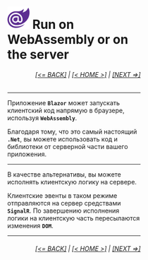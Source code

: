 <div style="width:60%; margin-left:20%;">

# <img src="./images/blazor_logo_transparent.png " width="50" /> Run on WebAssembly or on the server

<div style="text-align:right;">

###### [[<= BACK]](00.md) | [[< HOME >]](00.md) | [[NEXT =>]](02.md)

</div>

---

Приложение **`Blazor`** может запускать клиентский код напрямую в браузере, используя **`WebAssembly`**.

Благодаря тому, что это самый настоящий **`.Net`**, вы можете использовать код и библиотеки от серверной части вашего приложения.

---

В качестве альтернативы, вы можете исполнять клиентскую логику на сервере.

Клиентские эвенты в таком режиме отправляются на сервер средствами **`SignalR`**. По завершению исполнения логики на клиентскую часть пересылаются изменения **`DOM`**.

---

<div style="text-align:right;">

###### [[<= BACK]](00.md) | [[< HOME >]](00.md) | [[NEXT =>]](02.md)

</div>

</div>
